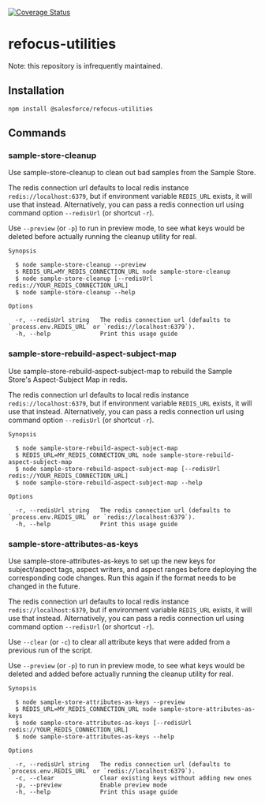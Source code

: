 [![Coverage Status](https://coveralls.io/repos/github/salesforce/refocus-utilities/badge.svg?branch=master)](https://coveralls.io/github/salesforce/refocus-utilities?branch=master)

# refocus-utilities

Note: this repository is infrequently maintained.

## Installation

`npm install @salesforce/refocus-utilities`

## Commands

### sample-store-cleanup

Use sample-store-cleanup to clean out bad samples from the Sample Store.

The redis connection url defaults to local redis instance
`redis://localhost:6379`, but if environment variable `REDIS_URL` exists, it
will use that instead. Alternatively, you can pass a redis connection url using
command option `--redisUrl` (or shortcut `-r`).

Use `--preview` (or `-p`) to run in preview mode, to see what keys would be deleted before actually running the cleanup utility for real.

```
Synopsis

  $ node sample-store-cleanup --preview
  $ REDIS_URL=MY_REDIS_CONNECTION_URL node sample-store-cleanup
  $ node sample-store-cleanup [--redisUrl redis://YOUR_REDIS_CONNECTION_URL]
  $ node sample-store-cleanup --help

Options

  -r, --redisUrl string   The redis connection url (defaults to `process.env.REDIS_URL` or `redis://localhost:6379`).
  -h, --help              Print this usage guide
```

### sample-store-rebuild-aspect-subject-map

Use sample-store-rebuild-aspect-subject-map to rebuild the Sample Store's
Aspect-Subject Map in redis.

The redis connection url defaults to local redis instance
`redis://localhost:6379`, but if environment variable `REDIS_URL` exists, it
will use that instead. Alternatively, you can pass a redis connection url using
command option `--redisUrl` (or shortcut `-r`).

```
Synopsis

  $ node sample-store-rebuild-aspect-subject-map
  $ REDIS_URL=MY_REDIS_CONNECTION_URL node sample-store-rebuild-aspect-subject-map
  $ node sample-store-rebuild-aspect-subject-map [--redisUrl redis://YOUR_REDIS_CONNECTION_URL]
  $ node sample-store-rebuild-aspect-subject-map --help

Options

  -r, --redisUrl string   The redis connection url (defaults to `process.env.REDIS_URL` or `redis://localhost:6379`).
  -h, --help              Print this usage guide
```

### sample-store-attributes-as-keys

Use sample-store-attributes-as-keys to set up the new keys for subject/aspect tags, aspect writers, and aspect ranges before deploying the corresponding code changes. Run this again if the format needs to be changed in the future.

The redis connection url defaults to local redis instance
`redis://localhost:6379`, but if environment variable `REDIS_URL` exists, it
will use that instead. Alternatively, you can pass a redis connection url using
command option `--redisUrl` (or shortcut `-r`).

Use `--clear` (or `-c`) to clear all attribute keys that were added from a previous run of the script.

Use `--preview` (or `-p`) to run in preview mode, to see what keys would be deleted and added before actually running the cleanup utility for real.

```
Synopsis

  $ node sample-store-attributes-as-keys --preview
  $ REDIS_URL=MY_REDIS_CONNECTION_URL node sample-store-attributes-as-keys
  $ node sample-store-attributes-as-keys [--redisUrl redis://YOUR_REDIS_CONNECTION_URL]
  $ node sample-store-attributes-as-keys --help

Options

  -r, --redisUrl string   The redis connection url (defaults to `process.env.REDIS_URL` or `redis://localhost:6379`).
  -c, --clear             Clear existing keys without adding new ones
  -p, --preview           Enable preview mode
  -h, --help              Print this usage guide
```
